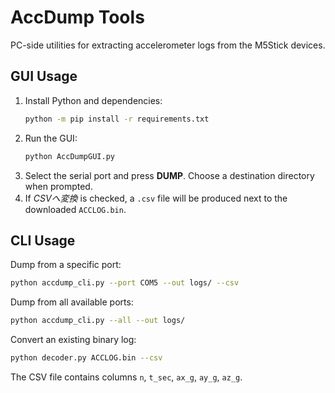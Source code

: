 # AccDump Tools

PC-side utilities for extracting accelerometer logs from the M5Stick devices.

## GUI Usage

1. Install Python and dependencies:
   ```bash
   python -m pip install -r requirements.txt
   ```
2. Run the GUI:
   ```bash
   python AccDumpGUI.py
   ```
3. Select the serial port and press **DUMP**. Choose a destination
   directory when prompted.
4. If *CSVへ変換* is checked, a `.csv` file will be produced next to the
   downloaded `ACCLOG.bin`.

## CLI Usage

Dump from a specific port:

```bash
python accdump_cli.py --port COM5 --out logs/ --csv
```

Dump from all available ports:

```bash
python accdump_cli.py --all --out logs/
```

Convert an existing binary log:

```bash
python decoder.py ACCLOG.bin --csv
```

The CSV file contains columns `n`, `t_sec`, `ax_g`, `ay_g`, `az_g`.
